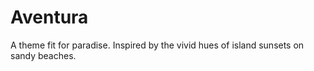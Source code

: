 # Aventura

A theme fit for paradise. Inspired by the vivid hues of island sunsets on sandy beaches.